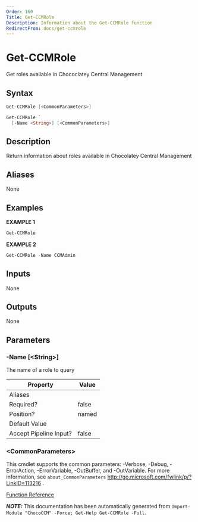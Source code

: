 ```yaml
---
Order: 160
Title: Get-CCMRole
Description: Information about the Get-CCMRole function
RedirectFrom: docs/get-ccmrole
---
```


# Get-CCMRole

<!-- This documentation is automatically generated from /Get-CCMRole.ps1 using GenerateDocs.ps1. Contributions are welcome at the original location(s). -->

Get roles available in Chococlatey Central Management

## Syntax

~~~powershell
Get-CCMRole [<CommonParameters>]
~~~


~~~powershell
Get-CCMRole `
  [-Name <String>] [<CommonParameters>]
~~~

## Description

Return information about roles available in Chocolatey Central Management


## Aliases

None

## Examples

 **EXAMPLE 1**

~~~powershell
Get-CCMRole

~~~

**EXAMPLE 2**

~~~powershell
Get-CCMRole -Name CCMAdmin

~~~

## Inputs

None

## Outputs

None

## Parameters

###  -Name [&lt;String&gt;]
The name of a role to query

Property               | Value
---------------------- | -----
Aliases                |
Required?              | false
Position?              | named
Default Value          |
Accept Pipeline Input? | false

### &lt;CommonParameters&gt;

This cmdlet supports the common parameters: -Verbose, -Debug, -ErrorAction, -ErrorVariable, -OutBuffer, and -OutVariable. For more information, see `about_CommonParameters` http://go.microsoft.com/fwlink/p/?LinkID=113216 .



[Function Reference](xref:chococcm-functions)

***NOTE:*** This documentation has been automatically generated from `Import-Module "ChocoCCM" -Force; Get-Help Get-CCMRole -Full`.

